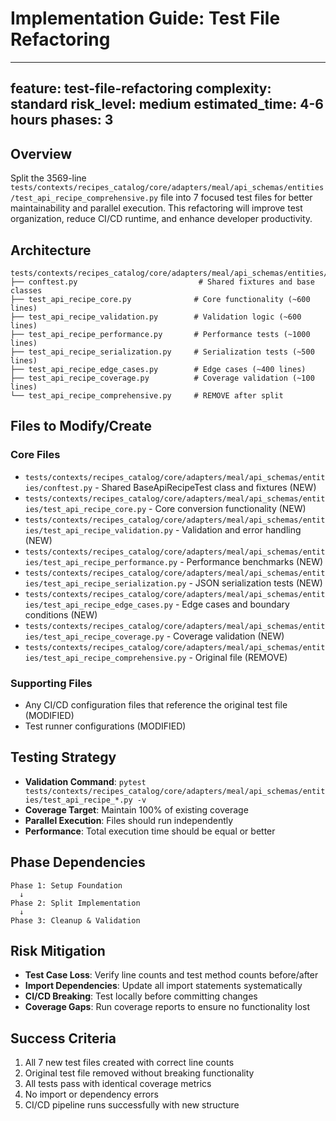 # Implementation Guide: Test File Refactoring

---
feature: test-file-refactoring
complexity: standard
risk_level: medium
estimated_time: 4-6 hours
phases: 3
---

## Overview
Split the 3569-line `tests/contexts/recipes_catalog/core/adapters/meal/api_schemas/entities/test_api_recipe_comprehensive.py` file into 7 focused test files for better maintainability and parallel execution. This refactoring will improve test organization, reduce CI/CD runtime, and enhance developer productivity.

## Architecture
```
tests/contexts/recipes_catalog/core/adapters/meal/api_schemas/entities/
├── conftest.py                           # Shared fixtures and base classes
├── test_api_recipe_core.py              # Core functionality (~600 lines)
├── test_api_recipe_validation.py        # Validation logic (~600 lines)  
├── test_api_recipe_performance.py       # Performance tests (~1000 lines)
├── test_api_recipe_serialization.py     # Serialization tests (~500 lines)
├── test_api_recipe_edge_cases.py        # Edge cases (~400 lines)
├── test_api_recipe_coverage.py          # Coverage validation (~100 lines)
└── test_api_recipe_comprehensive.py     # REMOVE after split
```

## Files to Modify/Create

### Core Files
- `tests/contexts/recipes_catalog/core/adapters/meal/api_schemas/entities/conftest.py` - Shared BaseApiRecipeTest class and fixtures (NEW)
- `tests/contexts/recipes_catalog/core/adapters/meal/api_schemas/entities/test_api_recipe_core.py` - Core conversion functionality (NEW)
- `tests/contexts/recipes_catalog/core/adapters/meal/api_schemas/entities/test_api_recipe_validation.py` - Validation and error handling (NEW)
- `tests/contexts/recipes_catalog/core/adapters/meal/api_schemas/entities/test_api_recipe_performance.py` - Performance benchmarks (NEW)
- `tests/contexts/recipes_catalog/core/adapters/meal/api_schemas/entities/test_api_recipe_serialization.py` - JSON serialization tests (NEW)
- `tests/contexts/recipes_catalog/core/adapters/meal/api_schemas/entities/test_api_recipe_edge_cases.py` - Edge cases and boundary conditions (NEW)
- `tests/contexts/recipes_catalog/core/adapters/meal/api_schemas/entities/test_api_recipe_coverage.py` - Coverage validation (NEW)
- `tests/contexts/recipes_catalog/core/adapters/meal/api_schemas/entities/test_api_recipe_comprehensive.py` - Original file (REMOVE)

### Supporting Files
- Any CI/CD configuration files that reference the original test file (MODIFIED)
- Test runner configurations (MODIFIED)

## Testing Strategy
- **Validation Command**: `pytest tests/contexts/recipes_catalog/core/adapters/meal/api_schemas/entities/test_api_recipe_*.py -v`
- **Coverage Target**: Maintain 100% of existing coverage
- **Parallel Execution**: Files should run independently
- **Performance**: Total execution time should be equal or better

## Phase Dependencies
```
Phase 1: Setup Foundation
  ↓
Phase 2: Split Implementation  
  ↓
Phase 3: Cleanup & Validation
```

## Risk Mitigation
- **Test Case Loss**: Verify line counts and test method counts before/after
- **Import Dependencies**: Update all import statements systematically
- **CI/CD Breaking**: Test locally before committing changes
- **Coverage Gaps**: Run coverage reports to ensure no functionality lost

## Success Criteria
1. All 7 new test files created with correct line counts
2. Original test file removed without breaking functionality
3. All tests pass with identical coverage metrics
4. No import or dependency errors
5. CI/CD pipeline runs successfully with new structure 